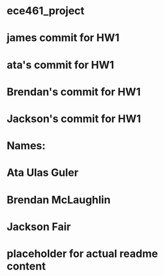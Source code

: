 # ece461_project
# james commit for HW1
# ata's commit for HW1
# Brendan's commit for HW1
# Jackson's commit for HW1 

# Names: 
# Ata Ulas Guler
# Brendan McLaughlin
# Jackson Fair

# placeholder for actual readme content
